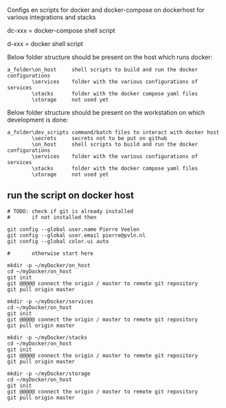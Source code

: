 Configs en scripts for docker and docker-compose on dockerhost for various integrations and stacks

dc-xxx = docker-compose shell script

d-xxx  = docker shell script

Below folder structure should be present on the host which runs docker:
```
a_folder\on_host     shell scripts to build and run the docker configurations
        \services    folder with the various configurations of services
        \stacks      folder with the docker compose yaml files
        \storage     not used yet
```

Below folder structure should be present on the workstation on which development is done:
```
a_folder\dev_scripts command/batch files to interact with docker host
        \secrets     secrets not to be put on github
        \on_host     shell scripts to build and run the docker configurations
        \services    folder with the various configurations of services    
        \stacks      folder with the docker compose yaml files
        \storage     not used yet
```

## run the script on docker host

```shell
# TODO: check if git is already installed
#       if not installed then

git config --global user.name Pierre Veelen
git config --global user.email pierre@pvln.nl
git config --global color.ui auto

#       otherwise start here

mkdir -p ~/myDocker/on_host
cd ~/myDocker/on_host
git init
git @@@@@ connect the origin / master to remote git repository
git pull origin master

mkdir -p ~/myDocker/services
cd ~/myDocker/on_host
git init
git @@@@@ connect the origin / master to remote git repository
git pull origin master

mkdir -p ~/myDocker/stacks
cd ~/myDocker/on_host
git init
git @@@@@ connect the origin / master to remote git repository
git pull origin master

mkdir -p ~/myDocker/storage
cd ~/myDocker/on_host
git init
git @@@@@ connect the origin / master to remote git repository
git pull origin master

````
